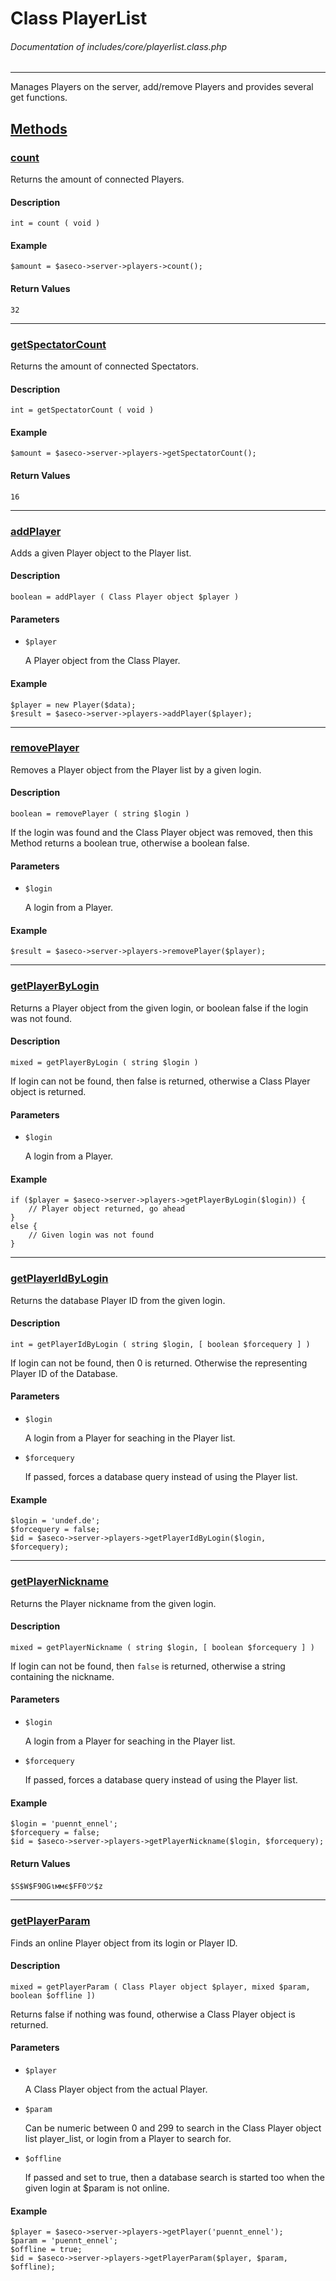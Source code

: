 # Class PlayerList
###### Documentation of includes/core/playerlist.class.php


***


Manages Players on the server, add/remove Players and provides several get functions.



## [Methods](_#Methods)


### [count](_#count)
Returns the amount of connected Players.


#### Description
	int = count ( void )


#### Example
	$amount = $aseco->server->players->count();


#### Return Values
	32



***



### [getSpectatorCount](_#getSpectatorCount)
Returns the amount of connected Spectators.


#### Description
	int = getSpectatorCount ( void )


#### Example
	$amount = $aseco->server->players->getSpectatorCount();


#### Return Values
	16



***



### [addPlayer](_#addPlayer)
Adds a given Player object to the Player list.


#### Description
	boolean = addPlayer ( Class Player object $player )


#### Parameters
*	`$player`

	A Player object from the Class Player.


#### Example
	$player = new Player($data);
	$result = $aseco->server->players->addPlayer($player);



***



### [removePlayer](_#removePlayer)
Removes a Player object from the Player list by a given login.


#### Description
	boolean = removePlayer ( string $login )

If the login was found and the Class Player object was removed, then this Method returns a boolean true, otherwise a boolean false.


#### Parameters
*	`$login`

	A login from a Player.


#### Example
	$result = $aseco->server->players->removePlayer($player);



***



### [getPlayerByLogin](_#getPlayerByLogin)
Returns a Player object from the given login, or boolean false if the login was not found.


#### Description
	mixed = getPlayerByLogin ( string $login )

If login can not be found, then false is returned, otherwise a Class Player object is returned.


#### Parameters
*	`$login`

	A login from a Player.


#### Example
	if ($player = $aseco->server->players->getPlayerByLogin($login)) {
		// Player object returned, go ahead
	}
	else {
		// Given login was not found
	}



***



### [getPlayerIdByLogin](_#getPlayerIdByLogin)
Returns the database Player ID from the given login.


#### Description
	int = getPlayerIdByLogin ( string $login, [ boolean $forcequery ] )

If login can not be found, then 0 is returned. Otherwise the representing Player ID of the Database.


#### Parameters
*	`$login`

	A login from a Player for seaching in the Player list.

*	`$forcequery`

	If passed, forces a database query instead of using the Player list.


#### Example
	$login = 'undef.de';
	$forcequery = false;
	$id = $aseco->server->players->getPlayerIdByLogin($login, $forcequery);



***



### [getPlayerNickname](_#getPlayerNickname)
Returns the Player nickname from the given login.


#### Description
	mixed = getPlayerNickname ( string $login, [ boolean $forcequery ] )

If login can not be found, then `false` is returned, otherwise a string containing the nickname.


#### Parameters
*	`$login`

	A login from a Player for seaching in the Player list.

*	`$forcequery`

	If passed, forces a database query instead of using the Player list.


#### Example
	$login = 'puennt_ennel';
	$forcequery = false;
	$id = $aseco->server->players->getPlayerNickname($login, $forcequery);


#### Return Values
	$S$W$F90Gιммє$FF0ツ$z



***



### [getPlayerParam](_#getPlayerParam)
Finds an online Player object from its login or Player ID.


#### Description
	mixed = getPlayerParam ( Class Player object $player, mixed $param, boolean $offline ])

Returns false if nothing was found, otherwise a Class Player object is returned.


#### Parameters

*	`$player`

	A Class Player object from the actual Player.

*	`$param`

	Can be numeric between 0 and 299 to search in the Class Player object list player_list, or login from a Player to search for.

*	`$offline`

	If passed and set to true, then a database search is started too when the given login at $param is not online.


#### Example
	$player = $aseco->server->players->getPlayer('puennt_ennel');
	$param = 'puennt_ennel';
	$offline = true;
	$id = $aseco->server->players->getPlayerParam($player, $param, $offline);

